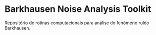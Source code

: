 # Barkhausen Noise Analysis Toolkit
Repositório de rotinas computacionais para análise do fenômeno ruído Barkhausen.
